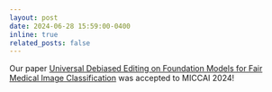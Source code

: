 ```yaml
---
layout: post
date: 2024-06-28 15:59:00-0400
inline: true
related_posts: false
---
```


Our paper [Universal Debiased Editing on Foundation Models for Fair Medical Image Classification](https://arxiv.org/abs/2403.06104) was accepted to MICCAI 2024!
